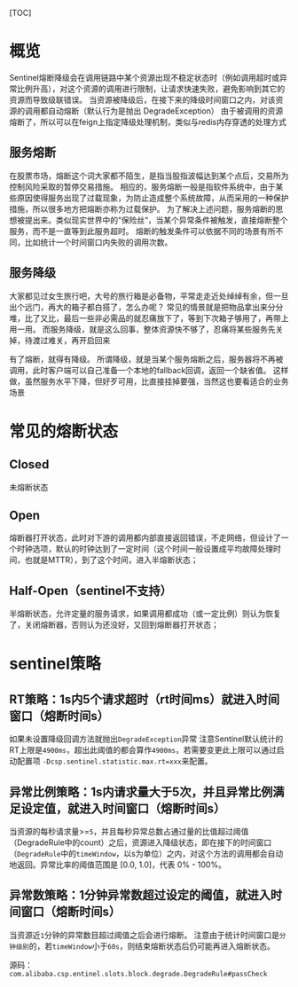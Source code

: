 [TOC]

# 概览
Sentinel熔断降级会在调用链路中某个资源出现不稳定状态时（例如调用超时或异常比例升高），对这个资源的调用进行限制，让请求快速失败，避免影响到其它的资源而导致级联错误。
当资源被降级后，在接下来的降级时间窗口之内，对该资源的调用都自动熔断（默认行为是抛出 DegradeException）
由于被调用的资源熔断了，所以可以在feign上指定降级处理机制，类似与redis内存穿透的处理方式

## 服务熔断
在股票市场，熔断这个词大家都不陌生，是指当股指波幅达到某个点后，交易所为控制风险采取的暂停交易措施。
相应的，服务熔断一般是指软件系统中，由于某些原因使得服务出现了过载现象，为防止造成整个系统故障，从而采用的一种保护措施，所以很多地方把熔断亦称为过载保护。
为了解决上述问题，服务熔断的思想被提出来。类似现实世界中的“保险丝“，当某个异常条件被触发，直接熔断整个服务，而不是一直等到此服务超时。
熔断的触发条件可以依据不同的场景有所不同，比如统计一个时间窗口内失败的调用次数。

## 服务降级
大家都见过女生旅行吧，大号的旅行箱是必备物，平常走走近处绰绰有余，但一旦出个远门，再大的箱子都白搭了，怎么办呢？
常见的情景就是把物品拿出来分分堆，比了又比，最后一些非必需品的就忍痛放下了，等到下次箱子够用了，再带上用一用。
而服务降级，就是这么回事，整体资源快不够了，忍痛将某些服务先关掉，待渡过难关，再开启回来

有了熔断，就得有降级。
所谓降级，就是当某个服务熔断之后，服务器将不再被调用，此时客户端可以自己准备一个本地的fallback回调，返回一个缺省值。
这样做，虽然服务水平下降，但好歹可用，比直接挂掉要强，当然这也要看适合的业务场景

# 常见的熔断状态
## Closed
未熔断状态
## Open
熔断器打开状态，此时对下游的调用都内部直接返回错误，不走网络，但设计了一个时钟选项，默认的时钟达到了一定时间（这个时间一般设置成平均故障处理时间，也就是MTTR），到了这个时间，进入半熔断状态；
## Half-Open（sentinel不支持）
半熔断状态，允许定量的服务请求，如果调用都成功（或一定比例）则认为恢复了，关闭熔断器，否则认为还没好，又回到熔断器打开状态；

# sentinel策略
## RT策略：1s内5个请求超时（rt时间ms）就进入时间窗口（熔断时间s）
如果未设置降级回调方法就抛出`DegradeException`异常
注意Sentinel默认统计的RT上限是`4900ms`，超出此阈值的都会算作`4900ms`，若需要变更此上限可以通过启动配置项 `-Dcsp.sentinel.statistic.max.rt=xxx`来配置。

## 异常比例策略：1s内请求量大于5次，并且异常比例满足设定值，就进入时间窗口（熔断时间s）
当资源的每秒请求量>=`5`，并且每秒异常总数占通过量的比值超过阈值（DegradeRule中的count）之后，资源进入降级状态，即在接下的时间窗口（`DegradeRule`中的`timeWindow`，以s为单位）之内，对这个方法的调用都会自动地返回。异常比率的阈值范围是 [0.0, 1.0]，代表 0% - 100%。

## 异常数策略：1分钟异常数超过设定的阈值，就进入时间窗口（熔断时间s）
当资源近`1`分钟的异常数目超过阈值之后会进行熔断。
注意由于统计时间窗口是`分钟级别`的，若`timeWindow`小于`60s`，则结束熔断状态后仍可能再进入熔断状态。

源码：`com.alibaba.csp.entinel.slots.block.degrade.DegradeRule#passCheck`


